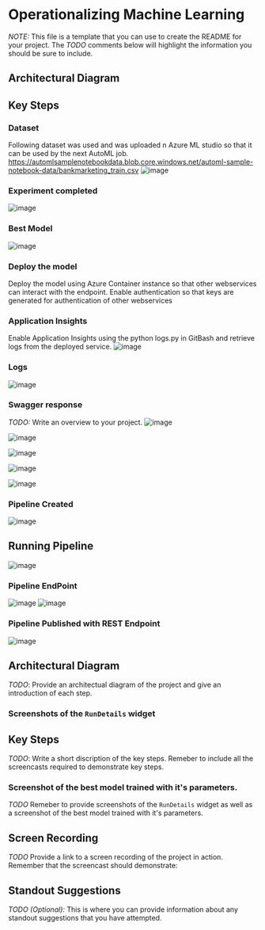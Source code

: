 # Operationalizing Machine Learning
*NOTE:* This file is a template that you can use to create the README for your project. The *TODO* comments below will highlight the information you should be sure to include.


## Architectural Diagram

## Key Steps

### Dataset
Following dataset was used and was uploaded n Azure ML studio so that it can be used by the next AutoML job. 
https://automlsamplenotebookdata.blob.core.windows.net/automl-sample-notebook-data/bankmarketing_train.csv
![image](https://github.com/saxenam06/Operationalizing-Machine-Learning/assets/83720464/51d3ac6f-309e-4ec8-b68c-843c20ebb326)

### Experiment completed
![image](https://github.com/saxenam06/Operationalizing-Machine-Learning/assets/83720464/560feb81-53d0-4259-b3c5-b95ef0d4b620)

### Best Model
![image](https://github.com/saxenam06/Operationalizing-Machine-Learning/assets/83720464/65d1de7c-7926-4119-b7da-3a6fca62f2ff)

### Deploy the model
Deploy the model using Azure Container instance so that other webservices can interact with the endpoint. Enable authentication so that keys are generated for authentication of other webservices

### Application Insights
Enable Application Insights using the python logs.py in GitBash and retrieve logs from the deployed service. 
![image](https://github.com/saxenam06/Operationalizing-Machine-Learning/assets/83720464/889c8cfe-338f-4e25-adfc-0c2a75156550)

### Logs
![image](https://github.com/saxenam06/Operationalizing-Machine-Learning/assets/83720464/c79efb88-1f94-4cb0-a183-0aebddddbf32)

### Swagger response
*TODO:* Write an overview to your project.
![image](https://github.com/saxenam06/Operationalizing-Machine-Learning/assets/83720464/9eec3072-3ace-4b9e-973c-70038ac44ba3)

![image](https://github.com/saxenam06/Operationalizing-Machine-Learning/assets/83720464/fd94c093-8ebd-404d-85ca-640b9986db1d)

![image](https://github.com/saxenam06/Operationalizing-Machine-Learning/assets/83720464/faf6f2e1-fa16-4a32-96fb-29880c144281)

![image](https://github.com/saxenam06/Operationalizing-Machine-Learning/assets/83720464/c4252d64-99f3-447a-8b39-e8b916ea308d)

![image](https://github.com/saxenam06/Operationalizing-Machine-Learning/assets/83720464/dfef8271-0811-41d1-8512-7e64c8194613)

### Pipeline Created
![image](https://github.com/saxenam06/Operationalizing-Machine-Learning/assets/83720464/61ec976c-7283-45a5-bf9f-15886860b7b3)

## Running Pipeline 
![image](https://github.com/saxenam06/Operationalizing-Machine-Learning/assets/83720464/f202cbfb-2fa5-45cd-8e21-3ac7bbbc8a99)

### Pipeline EndPoint
![image](https://github.com/saxenam06/Operationalizing-Machine-Learning/assets/83720464/a160002d-7c01-4ae7-9e80-ef39d75738fa)
![image](https://github.com/saxenam06/Operationalizing-Machine-Learning/assets/83720464/27bde130-5590-47c4-ad3c-ef38f7bd32bc)

### Pipeline Published with REST Endpoint
![image](https://github.com/saxenam06/Operationalizing-Machine-Learning/assets/83720464/a0a04689-ddbe-42e4-ae43-e564a0db2485)

## Architectural Diagram
*TODO*: Provide an architectual diagram of the project and give an introduction of each step.

### Screenshots of the `RunDetails` widget
## Key Steps
*TODO*: Write a short discription of the key steps. Remeber to include all the screencasts required to demonstrate key steps. 

### Screenshot of the best model trained with it's parameters.
*TODO* Remeber to provide screenshots of the `RunDetails` widget as well as a screenshot of the best model trained with it's parameters.

## Screen Recording
*TODO* Provide a link to a screen recording of the project in action. Remember that the screencast should demonstrate:

## Standout Suggestions
*TODO (Optional):* This is where you can provide information about any standout suggestions that you have attempted.
